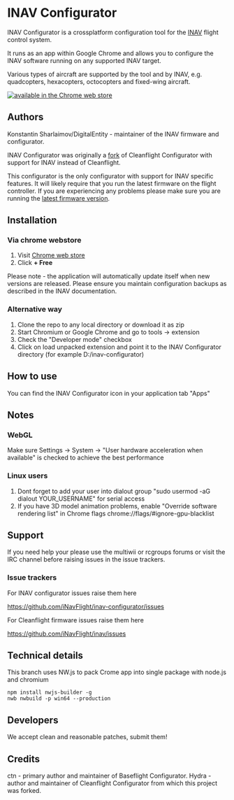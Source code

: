 # INAV Configurator

INAV Configurator is a crossplatform configuration tool for the [INAV](https://github.com/iNavFlight/inav) flight control system.

It runs as an app within Google Chrome and allows you to configure the INAV software running on any supported INAV target.

Various types of aircraft are supported by the tool and by INAV, e.g. quadcopters, hexacopters, octocopters and fixed-wing aircraft.

[![available in the Chrome web store](https://developer.chrome.com/webstore/images/ChromeWebStore_Badge_v2_206x58.png)](https://chrome.google.com/webstore/detail/inav-configurator/fmaidjmgkdkpafmbnmigkpdnpdhopgel)

## Authors

Konstantin Sharlaimov/DigitalEntity - maintainer of the INAV firmware and configurator.

INAV Configurator was originally a [fork](#credits) of Cleanflight Configurator with support for INAV instead of Cleanflight.

This configurator is the only configurator with support for INAV specific features. It will likely require that you run the latest firmware on the flight controller.
If you are experiencing any problems please make sure you are running the [latest firmware version](https://github.com/iNavFlight/inav/releases).

## Installation

### Via chrome webstore

1. Visit [Chrome web store](https://chrome.google.com/webstore/detail/inav-configurator/fmaidjmgkdkpafmbnmigkpdnpdhopgel)
2. Click **+ Free**

Please note - the application will automatically update itself when new versions are released.  Please ensure you maintain configuration backups as described in the INAV documentation.

### Alternative way

1. Clone the repo to any local directory or download it as zip
2. Start Chromium or Google Chrome and go to tools -> extension
3. Check the "Developer mode" checkbox
4. Click on load unpacked extension and point it to the INAV Configurator directory (for example D:/inav-configurator)

## How to use

You can find the INAV Configurator icon in your application tab "Apps"

## Notes

### WebGL

Make sure Settings -> System -> "User hardware acceleration when available" is checked to achieve the best performance

### Linux users

1. Dont forget to add your user into dialout group "sudo usermod -aG dialout YOUR_USERNAME" for serial access
2. If you have 3D model animation problems, enable "Override software rendering list" in Chrome flags chrome://flags/#ignore-gpu-blacklist

## Support

If you need help your please use the multiwii or rcgroups forums or visit the IRC channel before raising issues in the issue trackers.

### Issue trackers

For INAV configurator issues raise them here

https://github.com/iNavFlight/inav-configurator/issues

For Cleanflight firmware issues raise them here

https://github.com/iNavFlight/inav/issues

## Technical details

This branch uses NW.js to pack Crome app into single package with node.js and chromium

```
npm install nwjs-builder -g
nwb nwbuild -p win64 --production
```

## Developers

We accept clean and reasonable patches, submit them!

## Credits

ctn - primary author and maintainer of Baseflight Configurator.
Hydra - author and maintainer of Cleanflight Configurator from which this project was forked.
